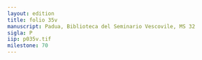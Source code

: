 ```yaml
---
layout: edition
title: folio 35v
manuscript: Padua, Biblioteca del Seminario Vescovile, MS 32
sigla: P
iip: p035v.tif
milestone: 70
---
```

